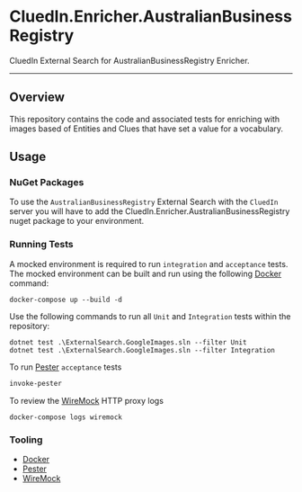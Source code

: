 # CluedIn.Enricher.AustralianBusinessRegistry

CluedIn External Search for AustralianBusinessRegistry Enricher.

------

## Overview

This repository contains the code and associated tests for enriching with images based of Entities and Clues that have set a value for a vocabulary. 

## Usage

### NuGet Packages

To use the `AustralianBusinessRegistry` External Search with the `CluedIn` server you will have to add the CluedIn.Enricher.AustralianBusinessRegistry nuget package to your environment.

### Running Tests

A mocked environment is required to run `integration` and `acceptance` tests. The mocked environment can be built and run using the following [Docker](https://www.docker.com/) command:

```Shell
docker-compose up --build -d
```

Use the following commands to run all `Unit` and `Integration` tests within the repository:

```Shell
dotnet test .\ExternalSearch.GoogleImages.sln --filter Unit
dotnet test .\ExternalSearch.GoogleImages.sln --filter Integration
```

To run [Pester](https://github.com/pester/Pester) `acceptance` tests

```PowerShell
invoke-pester
```

To review the [WireMock](http://wiremock.org/) HTTP proxy logs

```Shell
docker-compose logs wiremock
```

### Tooling

- [Docker](https://www.docker.com/)
- [Pester](https://github.com/pester/Pester)
- [WireMock](http://wiremock.org/)
